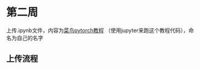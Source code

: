 # 第二周

上传.ipynb文件，内容为[菜鸟pytorch教程](https://www.runoob.com/pytorch/pytorch-tutorial.html) （使用jupyter来跑这个教程代码），命名为自己的名字

## 上传流程
